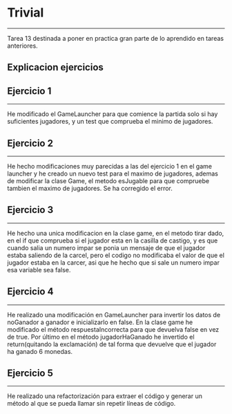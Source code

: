 # Trivial
***
Tarea 13 destinada a poner en practica gran parte de lo aprendido en tareas anteriores.
## Explicacion ejercicios

## Ejercicio 1
***
He modificado el GameLauncher para que comience la partida solo si hay suficientes jugadores, y un test que comprueba el minimo de jugadores.

## Ejercicio 2
***
He hecho modificaciones muy parecidas a las del ejercicio 1 en el game launcher y he creado un nuevo test para el maximo de jugadores, ademas de modificar la clase Game, el metodo esJugable para que compruebe tambien el maximo de jugadores. Se ha corregido el error.

## Ejercicio 3
***
He hecho una unica modificacion en la clase game, en el metodo tirar dado, en el if que comprueba si el jugador esta en la casilla de castigo, y es que cuando salia un numero impar se ponia un mensaje de que el jugador estaba saliendo de la carcel, pero el codigo no modificaba el valor de que el jugador estaba en la carcer, asi que he hecho que si sale un numero impar esa variable sea false.
## Ejercicio 4
***
He realizado una modificación en GameLauncher para invertir los datos de noGanador a ganador e inicializarlo en false. En la clase game he modificado el método respuestaIncorrecta para que devuelva false en vez de true. Por último en el método jugadorHaGanado he invertido el return(quitando la exclamación) de tal forma que devuelve que el jugador ha ganado 6 monedas.
## Ejercicio 5
***
He realizado una refactorización para extraer el código y generar un método al que se pueda llamar sin repetir líneas de código.